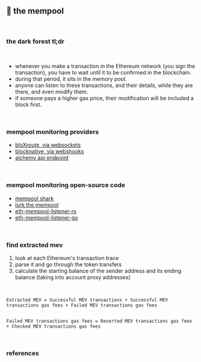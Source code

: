## 🎂 the mempool

<br>

### the dark forest tl;dr

<br>

* whenever you make a transaction in the Ethereum network (you sign the transaction), you have to wait until it to be confirmed in the blockchain. 
* during that period, it sits in the memory pool. 
* anyone can listen to these transactions, and their details, while they are there, and even modify them. 
* if someone pays a higher gas price, their modification will be included a block first.


<br>

### mempool monitoring providers

* [bloXroute, via websockets](https://bloxroute.com/pricing/)
* [blocknative, via webshooks](https://www.blocknative.com/)
* [alchemy api endpoint](https://docs.alchemy.com/)

<br>

### mempool monitoring open-source code

* [mempool shark](https://github.com/sambacha/mempool-shark)
* [lurk the mempool](https://github.com/taarushv/helios)
* [eth-mempool-listener-rs](https://github.com/0xpanoramix/eth-mempool-listener-rs)
* [eth-mempool-listener-go](https://github.com/0xpanoramix/eth-mempool-listener-go)



<br>



### find extracted mev



1. look at each Ethereum's transaction trace
2. parse it and go through the token transfers
3. calculate the starting balance of the sender address and its ending balance (taking into account proxy addresses)

<br>

```
Extracted MEV = Successful MEV transactions + Successful MEV transactions gas fees + Failed MEV transactions gas fees


Failed MEV transactions gas fees = Reverted MEV transactions gas fees + Checked MEV transactions gas fees
```

<br>




### references

<br>


